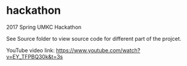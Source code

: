 # hackathon
2017 Spring UMKC Hackathon

See Source folder to view source code for different part of the projcet.

YouTube video link: https://www.youtube.com/watch?v=EY_TFPBQ30k&t=3s
